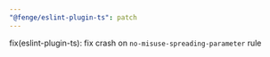 ```yaml
---
"@fenge/eslint-plugin-ts": patch
---
```


fix(eslint-plugin-ts): fix crash on `no-misuse-spreading-parameter` rule
